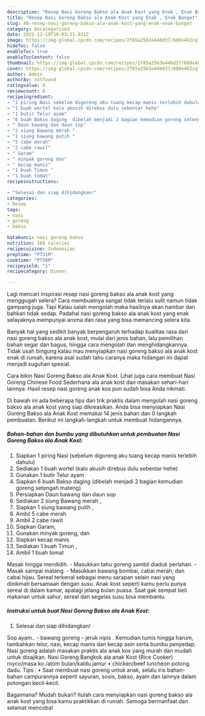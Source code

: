 ```yaml
---
description: "Resep Nasi Goreng Bakso ala Anak Kost yang Enak , Enak Banget"
title: "Resep Nasi Goreng Bakso ala Anak Kost yang Enak , Enak Banget"
slug: 40-resep-nasi-goreng-bakso-ala-anak-kost-yang-enak-enak-banget
category: Uncategorized
date: 2022-12-19T16:03:21.031Z
image: https://img-global.cpcdn.com/recipes/2f85a2563e446d37/680x482cq70/nasi-goreng-bakso-ala-anak-kost-foto-resep-utama.jpg
hideToc: false
enableToc: true
enableTocContent: false
thumbnail: https://img-global.cpcdn.com/recipes/2f85a2563e446d37/680x482cq70/nasi-goreng-bakso-ala-anak-kost-foto-resep-utama.jpg
cover: https://img-global.cpcdn.com/recipes/2f85a2563e446d37/680x482cq70/nasi-goreng-bakso-ala-anak-kost-foto-resep-utama.jpg
author: Admin
authorAv: notfound
ratingvalue: 4
reviewcount: 8
recipeingredient:
- "1 piring Nasi sebelum digoreng aku tuang kecap manis terlebih dahulu"
- "1 buah wortel kalo akusih direbus dulu sebentar hehe"
- "1 butir Telur ayam"
- "6 buah Bakso daging  dibelah menjadi 2 bagian kemudian goreng setengah mateng"
- " Daun bawang dan daun sop"
- "2 siung Bawang merah "
- "1 siung bawang putih "
- "5 cabe merah"
- "2 cabe rawit"
- " Garam"
- " minyak goreng dan"
- " kecap manis"
- "1 buah Timun "
- "1 buah tomat"
recipeinstructions:

- "Selesai dan siap dihidangkan!"
categories:
- Resep
tags:
- nasi
- goreng
- bakso

katakunci: nasi goreng bakso 
nutrition: 169 calories
recipecuisine: Indonesian
preptime: "PT31M"
cooktime: "PT56M"
recipeyield: "1"
recipecategory: Dinner

---
```



Lagi mencari inspirasi resep nasi goreng bakso ala anak kost yang menggugah selera? Cara membuatnya sangat tidak terlalu sulit namun tidak gampang juga. Tapi Kalau salah mengolah maka hasilnya akan hambar dan bahkan tidak sedap. Padahal nasi goreng bakso ala anak kost yang enak selayaknya mempunyai aroma dan rasa yang bisa memancing selera kita.


Banyak hal yang sedikit banyak berpengaruh terhadap kualitas rasa dari nasi goreng bakso ala anak kost, mulai dari jenis bahan, lalu pemilihan bahan segar dan bagus, hingga cara mengolah dan menghidangkannya. Tidak usah bingung kalau mau menyiapkan nasi goreng bakso ala anak kost enak di rumah, karena asal sudah tahu caranya maka hidangan ini dapat menjadi suguhan spesial.

Cara bikin Nasi Goreng Bakso ala Anak Kost. Lihat juga cara membuat Nasi Goreng Chinese Food Sederhana ala anak kost dan masakan sehari-hari lainnya. Hasil resep nasi goreng anak kos pun sudah bisa Anda nikmati.


Di bawah ini ada beberapa tips dan trik praktis dalam mengolah nasi goreng bakso ala anak kost yang siap dikreasikan. Anda bisa menyiapkan Nasi Goreng Bakso ala Anak Kost memakai 14 jenis bahan dan 0 langkah pembuatan. Berikut ini langkah-langkah untuk membuat hidangannya.

<!--inarticleads1-->

##### Bahan-bahan dan bumbu yang dibutuhkan untuk pembuatan Nasi Goreng Bakso ala Anak Kost:

1. Siapkan 1 piring Nasi (sebelum digoreng aku tuang kecap manis terlebih dahulu)
1. Sediakan 1 buah wortel (kalo akusih direbus dulu sebentar hehe)
1. Gunakan 1 butir Telur ayam
1. Siapkan 6 buah Bakso daging  (dibelah menjadi 2 bagian kemudian goreng setengah mateng)
1. Persiapkan  Daun bawang dan daun sop
1. Sediakan 2 siung Bawang merah ,
1. Siapkan 1 siung bawang putih ,
1. Ambil 5 cabe merah
1. Ambil 2 cabe rawit
1. Siapkan  Garam,
1. Gunakan  minyak goreng, dan
1. Siapkan  kecap manis
1. Sediakan 1 buah Timun ,
1. Ambil 1 buah tomat


Masak hingga mendidih. - Masukkan tahu goreng sambil diaduk perlahan. - Masak sampai matang. - Masukkan bawang bombai, cabai merah, dan cabai hijau. Sereal terkenal sebagai menu sarapan selain nasi yang dinikmati bersamaan dengan susu. Anak kost seperti kamu perlu punya sereal di dalam kamar, apalagi jelang bulan puasa. Saat gak sempat beli makanan untuk sahur, sereal dan segelas susu bisa membantu. 

<!--inarticleads2-->

##### Instruksi untuk buat Nasi Goreng Bakso ala Anak Kost:


1. Selesai dan siap dihidangkan!

Sop ayam.. - bawang goreng - jeruk nipis . Kemudian tumis hingga harum, tambahkan telur, nasi, kecap manis dan kecap asin serta bumbu penyedap. Nasi goreng adalah masakan praktis ala anak kos yang murah dan mudah untuk disajikan. Nasi Goreng Bangkok ala anak Kost (Rice Cooker) royco/masa ko /atom bulan/kaldu jamur • chicken/beef luncheon potong dadu. Tips : • Saat membuat nasi goreng untuk anak, selalu iris bahan-bahan campurannya seperti sayuran, sosis, bakso, ayam dan lainnya dalam potongan kecil-kecil. 

Bagaimana? Mudah bukan? Itulah cara menyiapkan nasi goreng bakso ala anak kost yang bisa kamu praktikkan di rumah. Semoga bermanfaat dan selamat mencoba!
